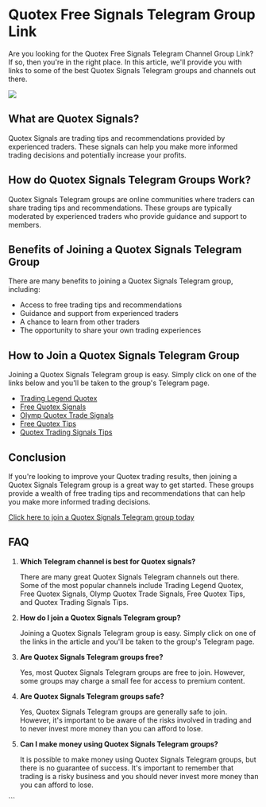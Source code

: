 # Quotex Free Signals Telegram Group Link

Are you looking for the Quotex Free Signals Telegram Channel Group Link?
If so, then you\'re in the right place. In this article, we\'ll provide
you with links to some of the best Quotex Signals Telegram groups and
channels out there.

[![](https://static.quotex.io/files/8_en/300_250.jpg)](https://traff.sbs/brokerqxsignupf)

## What are Quotex Signals?

Quotex Signals are trading tips and recommendations provided by
experienced traders. These signals can help you make more informed
trading decisions and potentially increase your profits.

## How do Quotex Signals Telegram Groups Work?

Quotex Signals Telegram groups are online communities where traders can
share trading tips and recommendations. These groups are typically
moderated by experienced traders who provide guidance and support to
members.

## Benefits of Joining a Quotex Signals Telegram Group

There are many benefits to joining a Quotex Signals Telegram group,
including:

-   Access to free trading tips and recommendations
-   Guidance and support from experienced traders
-   A chance to learn from other traders
-   The opportunity to share your own trading experiences

## How to Join a Quotex Signals Telegram Group

Joining a Quotex Signals Telegram group is easy. Simply click on one of
the links below and you\'ll be taken to the group\'s Telegram page.

-   [Trading Legend Quotex](\%22https://t.me/+jz8mnv0ogdplOWRl\%22)
-   [Free Quotex Signals](\%22https://telegram.me/+zJ0zebAk9qowNTM1\%22)
-   [Olymp Quotex Trade
    Signals](\%22https://telegram.me/Olymp_Trade_Signals_Quotex\%22)
-   [Free Quotex Tips](\%22https://telegram.me/realterminal\%22)
-   [Quotex Trading Signals
    Tips](\%22https://telegram.me/ModernTradingReal\%22)

## Conclusion

If you\'re looking to improve your Quotex trading results, then joining
a Quotex Signals Telegram group is a great way to get started. These
groups provide a wealth of free trading tips and recommendations that
can help you make more informed trading decisions.

[Click here to join a Quotex Signals Telegram group
today](\%22https://traff.sbs/brokerqxsignup\%22)

## FAQ

1.  **Which Telegram channel is best for Quotex signals?**

    There are many great Quotex Signals Telegram channels out there.
    Some of the most popular channels include Trading Legend Quotex,
    Free Quotex Signals, Olymp Quotex Trade Signals, Free Quotex Tips,
    and Quotex Trading Signals Tips.

2.  **How do I join a Quotex Signals Telegram group?**

    Joining a Quotex Signals Telegram group is easy. Simply click on one
    of the links in the article and you\'ll be taken to the group\'s
    Telegram page.

3.  **Are Quotex Signals Telegram groups free?**

    Yes, most Quotex Signals Telegram groups are free to join. However,
    some groups may charge a small fee for access to premium content.

4.  **Are Quotex Signals Telegram groups safe?**

    Yes, Quotex Signals Telegram groups are generally safe to join.
    However, it\'s important to be aware of the risks involved in
    trading and to never invest more money than you can afford to lose.

5.  **Can I make money using Quotex Signals Telegram groups?**

    It is possible to make money using Quotex Signals Telegram groups,
    but there is no guarantee of success. It\'s important to remember
    that trading is a risky business and you should never invest more
    money than you can afford to lose.

\`\`\`

